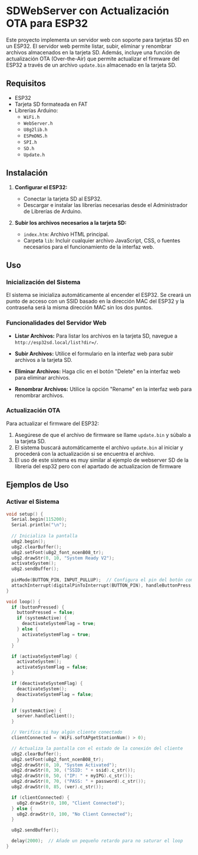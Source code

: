 # SDWebServer con Actualización OTA para ESP32

Este proyecto implementa un servidor web con soporte para tarjetas SD en un ESP32. El servidor web permite listar, subir, eliminar y renombrar archivos almacenados en la tarjeta SD. Además, incluye una función de actualización OTA (Over-the-Air) que permite actualizar el firmware del ESP32 a través de un archivo `update.bin` almacenado en la tarjeta SD.

## Requisitos

- ESP32
- Tarjeta SD formateada en FAT
- Librerías Arduino:
  - `WiFi.h`
  - `WebServer.h`
  - `U8g2lib.h`
  - `ESPmDNS.h`
  - `SPI.h`
  - `SD.h`
  - `Update.h`

## Instalación

1. **Configurar el ESP32:**
   - Conectar la tarjeta SD al ESP32.
   - Descargar e instalar las librerías necesarias desde el Administrador de Librerías de Arduino.

2. **Subir los archivos necesarios a la tarjeta SD:**
   - `index.htm`: Archivo HTML principal.
   - Carpeta `lib`: Incluir cualquier archivo JavaScript, CSS, o fuentes necesarios para el funcionamiento de la interfaz web.

## Uso

### Inicialización del Sistema

El sistema se inicializa automáticamente al encender el ESP32. Se creará un punto de acceso con un SSID basado en la dirección MAC del ESP32 y la contraseña será la misma dirección MAC sin los dos puntos.

### Funcionalidades del Servidor Web

- **Listar Archivos:** 
  Para listar los archivos en la tarjeta SD, navegue a `http://esp32sd.local/list?dir=/`.

- **Subir Archivos:**
  Utilice el formulario en la interfaz web para subir archivos a la tarjeta SD.

- **Eliminar Archivos:**
  Haga clic en el botón "Delete" en la interfaz web para eliminar archivos.

- **Renombrar Archivos:**
  Utilice la opción "Rename" en la interfaz web para renombrar archivos.

### Actualización OTA

Para actualizar el firmware del ESP32:

1. Asegúrese de que el archivo de firmware se llame `update.bin` y súbalo a la tarjeta SD.
2. El sistema buscará automáticamente el archivo `update.bin` al iniciar y procederá con la actualización si se encuentra el archivo.
3. El uso de este sistema es muy similar al ejemplo de webserver SD de la libreria del esp32 pero con el apartado de actualizacion de firmware

## Ejemplos de Uso

### Activar el Sistema

```cpp
void setup() {
  Serial.begin(115200);
  Serial.println("\n");
  
  // Inicializa la pantalla
  u8g2.begin();
  u8g2.clearBuffer();
  u8g2.setFont(u8g2_font_ncenB08_tr);
  u8g2.drawStr(0, 10, "System Ready V2");
  activateSystem();
  u8g2.sendBuffer();
  
  pinMode(BUTTON_PIN, INPUT_PULLUP);  // Configura el pin del botón como entrada con pull-up
  attachInterrupt(digitalPinToInterrupt(BUTTON_PIN), handleButtonPress, FALLING);  // Configura la interrupción
}

void loop() {
  if (buttonPressed) {
    buttonPressed = false;
    if (systemActive) {
      deactivateSystemFlag = true;
    } else {
      activateSystemFlag = true;
    }
  }

  if (activateSystemFlag) {
    activateSystem();
    activateSystemFlag = false;
  }

  if (deactivateSystemFlag) {
    deactivateSystem();
    deactivateSystemFlag = false;
  }

  if (systemActive) {
    server.handleClient();
  }

  // Verifica si hay algún cliente conectado
  clientConnected = (WiFi.softAPgetStationNum() > 0);

  // Actualiza la pantalla con el estado de la conexión del cliente
  u8g2.clearBuffer();
  u8g2.setFont(u8g2_font_ncenB08_tr);
  u8g2.drawStr(0, 10, "System Activated");
  u8g2.drawStr(0, 30, ("SSID: " + ssid).c_str());
  u8g2.drawStr(0, 50, ("IP: " + myIPG).c_str());
  u8g2.drawStr(0, 70, ("PASS: " + password).c_str());
  u8g2.drawStr(0, 85, (ver).c_str());

  if (clientConnected) {
    u8g2.drawStr(0, 100, "Client Connected");
  } else {
    u8g2.drawStr(0, 100, "No Client Connected");
  }

  u8g2.sendBuffer();

  delay(2000);  // Añade un pequeño retardo para no saturar el loop
}
